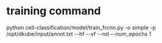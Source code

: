 # training command
python cell-classification/model/train_frcnn.py -o simple -p /opt/dkube/input/annot.txt --hf --vf --rot --num_epochs 1